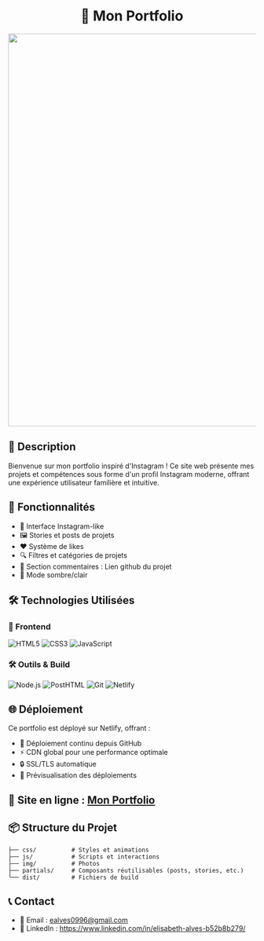 <!---banner--->
<h1 align="center">
📸 Mon Portfolio
</h1>

<p align="center">
    <img src="https://res.cloudinary.com/dzo1cimyr/image/upload/v1746302781/portfolio_rzkrcm.gif" width="800">
</p>

## 📝 Description
Bienvenue sur mon portfolio inspiré d'Instagram ! Ce site web présente mes projets et compétences sous forme d'un profil Instagram moderne, offrant une expérience utilisateur familière et intuitive.

## 🎯 Fonctionnalités
- 📱 Interface Instagram-like
- 🖼️ Stories et posts de projets
- ❤️ Système de likes
- 🔍 Filtres et catégories de projets
- 💬 Section commentaires : Lien github du projet
- 🌙 Mode sombre/clair

## 🛠️ Technologies Utilisées

### 🎨 Frontend
![HTML5](https://img.shields.io/badge/HTML5-E34F26?style=for-the-badge&logo=html5&logoColor=white) ![CSS3](https://img.shields.io/badge/CSS3-1572B6?style=for-the-badge&logo=css3&logoColor=white) ![JavaScript](https://img.shields.io/badge/JavaScript-F7DF1E?style=for-the-badge&logo=javascript&logoColor=black)

### 🛠️ Outils & Build
![Node.js](https://img.shields.io/badge/Node.js-339933?style=for-the-badge&logo=nodedotjs&logoColor=white) ![PostHTML](https://img.shields.io/badge/PostHTML-000000?style=for-the-badge&logo=posthtml&logoColor=white) ![Git](https://img.shields.io/badge/Git-F05032?style=for-the-badge&logo=git&logoColor=white) ![Netlify](https://img.shields.io/badge/Netlify-00C7B7?style=for-the-badge&logo=netlify&logoColor=white)

## 🌐 Déploiement
Ce portfolio est déployé sur Netlify, offrant :
- 🚀 Déploiement continu depuis GitHub
- ⚡️ CDN global pour une performance optimale
- 🔒 SSL/TLS automatique
- 📱 Prévisualisation des déploiements

## 💜 Site en ligne : [Mon Portfolio](https://elisabeth-alves-portfolio.netlify.app)

## 📦 Structure du Projet
```Portfolio/
├── css/          # Styles et animations
├── js/           # Scripts et interactions
├── img/          # Photos
├── partials/     # Composants réutilisables (posts, stories, etc.)
└── dist/         # Fichiers de build
```

## 📞 Contact
- 📧 Email : ealves0996@gmail.com
- 💼 LinkedIn : https://www.linkedin.com/in/elisabeth-alves-b52b8b279/


